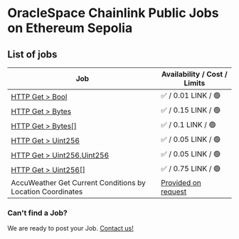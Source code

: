 # OracleSpace Chainlink Public Jobs on Ethereum Sepolia

## List of jobs

| Job                                                                  | Availability / Cost / Limits                                                                |
| -------------------------------------------------------------------- | ------------------------------------------------------------------------------------------- |
| [HTTP Get > Bool](./HTTP%20Get%20%3E%20Bool)                         | ✅ / 0.01 LINK / 🟢                                                                         |
| [HTTP Get > Bytes](./HTTP%20Get%20%3E%20Bytes)                       | ✅ / 0.15 LINK / 🟢                                                                         |
| [HTTP Get > Bytes[]](./HTTP%20Get%20%3E%20Bytes%5B%5D)               | ✅ / 0.1 LINK / 🟢                                                                          |
| [HTTP Get > Uint256](./HTTP%20Get%20%3E%20Uint256)                   | ✅ / 0.05 LINK / 🟢                                                                         |
| [HTTP Get > Uint256,Uint256](./HTTP%20Get%20%3E%20Uint256%2CUint256) | ✅ / 0.05 LINK / 🟢                                                                         |
| [HTTP Get > Uint256[]](./HTTP%20Get%20%3E%20Uint256%5B%5D)           | ✅ / 0.75 LINK / 🟢                                                                         |
| AccuWeather Get Current Conditions by Location Coordinates           | [Provided on request](https://github.com/oraclespace/chainlink-node-public-jobs#contact-us) |

### Can't find a Job?

We are ready to post your Job. [Contact us!](https://github.com/oraclespace/chainlink-node-public-jobs#contact-us)
